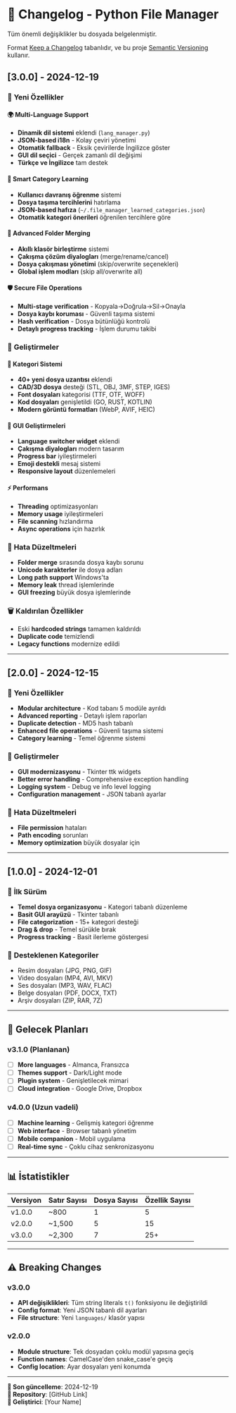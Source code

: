 # 📝 Changelog - Python File Manager

Tüm önemli değişiklikler bu dosyada belgelenmiştir.

Format [Keep a Changelog](https://keepachangelog.com/tr/1.0.0/) tabanlıdır,
ve bu proje [Semantic Versioning](https://semver.org/lang/tr/) kullanır.

## [3.0.0] - 2024-12-19

### 🎉 **Yeni Özellikler**

#### 🌍 **Multi-Language Support**
- **Dinamik dil sistemi** eklendi (`lang_manager.py`)
- **JSON-based i18n** - Kolay çeviri yönetimi
- **Otomatik fallback** - Eksik çevirilerde İngilizce göster
- **GUI dil seçici** - Gerçek zamanlı dil değişimi
- **Türkçe ve İngilizce** tam destek

#### 🧠 **Smart Category Learning**
- **Kullanıcı davranış öğrenme** sistemi
- **Dosya taşıma tercihlerini** hatırlama
- **JSON-based hafıza** (`~/.file_manager_learned_categories.json`)
- **Otomatik kategori önerileri** öğrenilen tercihlere göre

#### 🔄 **Advanced Folder Merging**
- **Akıllı klasör birleştirme** sistemi
- **Çakışma çözüm diyalogları** (merge/rename/cancel)
- **Dosya çakışması yönetimi** (skip/overwrite seçenekleri)
- **Global işlem modları** (skip all/overwrite all)

#### 🛡️ **Secure File Operations**
- **Multi-stage verification** - Kopyala→Doğrula→Sil→Onayla
- **Dosya kaybı koruması** - Güvenli taşıma sistemi
- **Hash verification** - Dosya bütünlüğü kontrolü
- **Detaylı progress tracking** - İşlem durumu takibi

### 🔧 **Geliştirmeler**

#### 📂 **Kategori Sistemi**
- **40+ yeni dosya uzantısı** eklendi
- **CAD/3D dosya** desteği (STL, OBJ, 3MF, STEP, IGES)
- **Font dosyaları** kategorisi (TTF, OTF, WOFF)
- **Kod dosyaları** genişletildi (GO, RUST, KOTLIN)
- **Modern görüntü formatları** (WebP, AVIF, HEIC)

#### 🎨 **GUI Geliştirmeleri**
- **Language switcher widget** eklendi
- **Çakışma diyalogları** modern tasarım
- **Progress bar** iyileştirmeleri
- **Emoji destekli** mesaj sistemi
- **Responsive layout** düzenlemeleri

#### ⚡ **Performans**
- **Threading** optimizasyonları
- **Memory usage** iyileştirmeleri  
- **File scanning** hızlandırma
- **Async operations** için hazırlık

### 🐛 **Hata Düzeltmeleri**
- **Folder merge** sırasında dosya kaybı sorunu
- **Unicode karakterler** ile dosya adları
- **Long path support** Windows'ta
- **Memory leak** thread işlemlerinde
- **GUI freezing** büyük dosya işlemlerinde

### 🗑️ **Kaldırılan Özellikler**
- Eski **hardcoded strings** tamamen kaldırıldı
- **Duplicate code** temizlendi
- **Legacy functions** modernize edildi

---

## [2.0.0] - 2024-12-15

### 🎉 **Yeni Özellikler**
- **Modular architecture** - Kod tabanı 5 modüle ayrıldı
- **Advanced reporting** - Detaylı işlem raporları
- **Duplicate detection** - MD5 hash tabanlı
- **Enhanced file operations** - Güvenli taşıma sistemi
- **Category learning** - Temel öğrenme sistemi

### 🔧 **Geliştirmeler**
- **GUI modernizasyonu** - Tkinter ttk widgets
- **Better error handling** - Comprehensive exception handling
- **Logging system** - Debug ve info level logging
- **Configuration management** - JSON tabanlı ayarlar

### 🐛 **Hata Düzeltmeleri**
- **File permission** hataları
- **Path encoding** sorunları
- **Memory optimization** büyük dosyalar için

---

## [1.0.0] - 2024-12-01

### 🚀 **İlk Sürüm**
- **Temel dosya organizasyonu** - Kategori tabanlı düzenleme
- **Basit GUI arayüzü** - Tkinter tabanlı
- **File categorization** - 15+ kategori desteği
- **Drag & drop** - Temel sürükle bırak
- **Progress tracking** - Basit ilerleme göstergesi

### 📂 **Desteklenen Kategoriler**
- Resim dosyaları (JPG, PNG, GIF)
- Video dosyaları (MP4, AVI, MKV)
- Ses dosyaları (MP3, WAV, FLAC)
- Belge dosyaları (PDF, DOCX, TXT)
- Arşiv dosyaları (ZIP, RAR, 7Z)

---

## 🚀 **Gelecek Planları**

### v3.1.0 (Planlanan)
- [ ] **More languages** - Almanca, Fransızca
- [ ] **Themes support** - Dark/Light mode
- [ ] **Plugin system** - Genişletilecek mimari
- [ ] **Cloud integration** - Google Drive, Dropbox

### v4.0.0 (Uzun vadeli)
- [ ] **Machine learning** - Gelişmiş kategori öğrenme
- [ ] **Web interface** - Browser tabanlı yönetim
- [ ] **Mobile companion** - Mobil uygulama
- [ ] **Real-time sync** - Çoklu cihaz senkronizasyonu

---

## 📊 **İstatistikler**

| Versiyon | Satır Sayısı | Dosya Sayısı | Özellik Sayısı |
|----------|--------------|--------------|----------------|
| v1.0.0   | ~800         | 1            | 5              |
| v2.0.0   | ~1,500       | 5            | 15             |
| v3.0.0   | ~2,300       | 7            | 25+            |

---

## ⚠️ **Breaking Changes**

### v3.0.0
- **API değişiklikleri**: Tüm string literals `t()` fonksiyonu ile değiştirildi
- **Config format**: Yeni JSON tabanlı dil ayarları
- **File structure**: Yeni `languages/` klasör yapısı

### v2.0.0  
- **Module structure**: Tek dosyadan çoklu modül yapısına geçiş
- **Function names**: CamelCase'den snake_case'e geçiş
- **Config location**: Ayar dosyaları yeni konumda

---

**📅 Son güncelleme**: 2024-12-19  
**🔗 Repository**: [GitHub Link]  
**👤 Geliştirici**: [Your Name] 